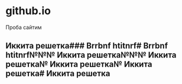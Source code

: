# github.io

Проба сайтим
## Иккита решетка### Brrbnf htitnrf# Brrbnf htitnrf№№№ Иккита решетка№№№ Иккита решетка№ Иккита решетка№ Иккита решетка# Иккита решетка

